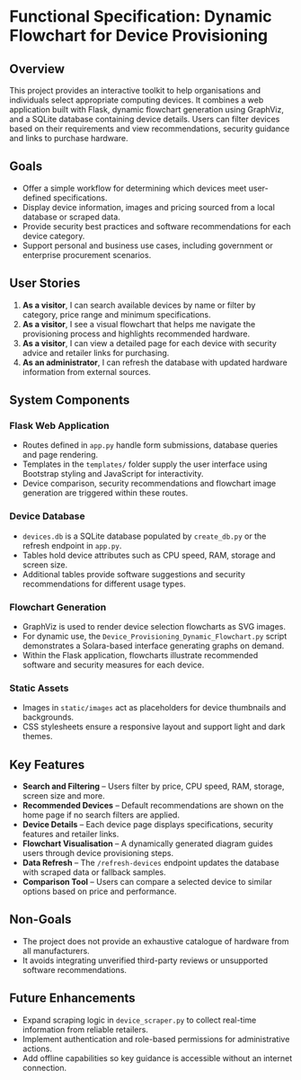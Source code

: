 # Functional Specification: Dynamic Flowchart for Device Provisioning

## Overview
This project provides an interactive toolkit to help organisations and individuals select appropriate computing devices. It combines a web application built with Flask, dynamic flowchart generation using GraphViz, and a SQLite database containing device details. Users can filter devices based on their requirements and view recommendations, security guidance and links to purchase hardware.

## Goals
- Offer a simple workflow for determining which devices meet user-defined specifications.
- Display device information, images and pricing sourced from a local database or scraped data.
- Provide security best practices and software recommendations for each device category.
- Support personal and business use cases, including government or enterprise procurement scenarios.

## User Stories
1. **As a visitor**, I can search available devices by name or filter by category, price range and minimum specifications.
2. **As a visitor**, I see a visual flowchart that helps me navigate the provisioning process and highlights recommended hardware.
3. **As a visitor**, I can view a detailed page for each device with security advice and retailer links for purchasing.
4. **As an administrator**, I can refresh the database with updated hardware information from external sources.

## System Components
### Flask Web Application
- Routes defined in `app.py` handle form submissions, database queries and page rendering.
- Templates in the `templates/` folder supply the user interface using Bootstrap styling and JavaScript for interactivity.
- Device comparison, security recommendations and flowchart image generation are triggered within these routes.

### Device Database
- `devices.db` is a SQLite database populated by `create_db.py` or the refresh endpoint in `app.py`.
- Tables hold device attributes such as CPU speed, RAM, storage and screen size.
- Additional tables provide software suggestions and security recommendations for different usage types.

### Flowchart Generation
- GraphViz is used to render device selection flowcharts as SVG images.
- For dynamic use, the `Device_Provisioning_Dynamic_Flowchart.py` script demonstrates a Solara-based interface generating graphs on demand.
- Within the Flask application, flowcharts illustrate recommended software and security measures for each device.

### Static Assets
- Images in `static/images` act as placeholders for device thumbnails and backgrounds.
- CSS stylesheets ensure a responsive layout and support light and dark themes.

## Key Features
- **Search and Filtering** – Users filter by price, CPU speed, RAM, storage, screen size and more.
- **Recommended Devices** – Default recommendations are shown on the home page if no search filters are applied.
- **Device Details** – Each device page displays specifications, security features and retailer links.
- **Flowchart Visualisation** – A dynamically generated diagram guides users through device provisioning steps.
- **Data Refresh** – The `/refresh-devices` endpoint updates the database with scraped data or fallback samples.
- **Comparison Tool** – Users can compare a selected device to similar options based on price and performance.

## Non-Goals
- The project does not provide an exhaustive catalogue of hardware from all manufacturers.
- It avoids integrating unverified third-party reviews or unsupported software recommendations.

## Future Enhancements
- Expand scraping logic in `device_scraper.py` to collect real-time information from reliable retailers.
- Implement authentication and role-based permissions for administrative actions.
- Add offline capabilities so key guidance is accessible without an internet connection.


